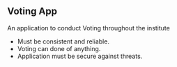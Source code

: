 ## Voting App

An application to conduct Voting throughout the institute
- Must be consistent and reliable.
- Voting can done of anything.
- Application must be secure against threats.
